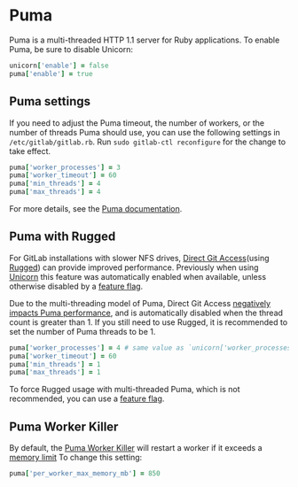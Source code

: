 # Puma

Puma is a multi-threaded HTTP 1.1 server for Ruby applications. To
enable Puma, be sure to disable Unicorn:

```ruby
unicorn['enable'] = false
puma['enable'] = true
```

## Puma settings

If you need to adjust the Puma timeout, the number of workers, or the
number of threads Puma should use, you can use the following settings in
`/etc/gitlab/gitlab.rb`. Run `sudo gitlab-ctl reconfigure` for the
change to take effect.

```ruby
puma['worker_processes'] = 3
puma['worker_timeout'] = 60
puma['min_threads'] = 4
puma['max_threads'] = 4
```

For more details, see the [Puma documentation](https://github.com/puma/puma#configuration).

## Puma with Rugged

For GitLab installations with slower NFS drives, [Direct Git Access](https://docs.gitlab.com/ee/administration/gitaly/#direct-git-access-in-gitlab-rails)(using [Rugged](https://github.com/libgit2/rugged)) can provide improved performance. Previously when using [Unicorn](unicorn.md) this feature was automatically enabled when available, unless otherwise disabled by a [feature flag](https://docs.gitlab.com/ee/development/gitaly.html#legacy-rugged-code).

Due to the multi-threading model of Puma, Direct Git Access [negatively impacts Puma performance](https://docs.gitlab.com/ee/administration/operations/puma.html#performance-caveat-when-using-puma-with-rugged), and is automatically disabled when the thread count is greater than 1. If you still need to use Rugged,
it is recommended to set the number of Puma threads to be 1.

```ruby
puma['worker_processes'] = 4 # same value as `unicorn['worker_processes']`
puma['worker_timeout'] = 60
puma['min_threads'] = 1
puma['max_threads'] = 1
```

To force Rugged usage with multi-threaded Puma, which is not recommended, you can use a [feature flag](https://docs.gitlab.com/ee/development/gitaly.html#legacy-rugged-code).

## Puma Worker Killer

By default, the [Puma Worker
Killer](https://github.com/schneems/puma_worker_killer) will restart a
worker if it exceeds a [memory limit][mem-limit] To change this setting:

```ruby
puma['per_worker_max_memory_mb'] = 850
```

[mem-limit]: https://gitlab.com/gitlab-org/gitlab/blob/master/lib%2Fgitlab%2Fcluster%2Fpuma_worker_killer_initializer.rb
